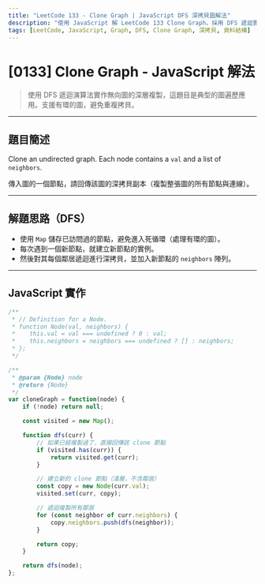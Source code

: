 ```yaml
---
title: "LeetCode 133 - Clone Graph | JavaScript DFS 深拷貝圖解法"
description: "使用 JavaScript 解 LeetCode 133 Clone Graph，採用 DFS 遞迴實作圖的深拷貝，含完整程式碼與解說"
tags: [LeetCode, JavaScript, Graph, DFS, Clone Graph, 深拷貝, 資料結構]
---
```


# [0133] Clone Graph - JavaScript 解法

> 使用 DFS 遞迴演算法實作無向圖的深層複製，這題目是典型的圖遍歷應用。支援有環的圖，避免重複拷貝。

---

## 題目簡述

Clone an undirected graph. Each node contains a `val` and a list of `neighbors`.

傳入圖的一個節點，請回傳該圖的深拷貝副本（複製整張圖的所有節點與連線）。

---

## 解題思路（DFS）

- 使用 `Map` 儲存已訪問過的節點，避免進入死循環（處理有環的圖）。
- 每次遇到一個新節點，就建立新節點的實例。
- 然後對其每個鄰居遞迴進行深拷貝，並加入新節點的 `neighbors` 陣列。

---

## JavaScript 實作

```javascript
/**
 * // Definition for a Node.
 * function Node(val, neighbors) {
 *    this.val = val === undefined ? 0 : val;
 *    this.neighbors = neighbors === undefined ? [] : neighbors;
 * };
 */

/**
 * @param {Node} node
 * @return {Node}
 */
var cloneGraph = function(node) {
    if (!node) return null;

    const visited = new Map();

    function dfs(curr) {
        // 如果已經複製過了，直接回傳該 clone 節點
        if (visited.has(curr)) {
            return visited.get(curr);
        }

        // 建立新的 clone 節點（淺層，不含鄰居）
        const copy = new Node(curr.val);
        visited.set(curr, copy);

        // 遞迴複製所有鄰居
        for (const neighbor of curr.neighbors) {
            copy.neighbors.push(dfs(neighbor));
        }

        return copy;
    }

    return dfs(node);
};
